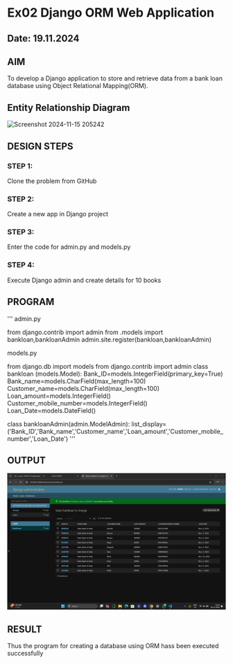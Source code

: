 # Ex02 Django ORM Web Application
## Date: 19.11.2024

## AIM
To develop a Django application to store and retrieve data from a bank loan database using Object Relational Mapping(ORM).

## Entity Relationship Diagram

![Screenshot 2024-11-15 205242](https://github.com/user-attachments/assets/8e05492c-c79f-4583-9fdb-50a3036d28d5)


## DESIGN STEPS

### STEP 1:
Clone the problem from GitHub

### STEP 2:
Create a new app in Django project

### STEP 3:
Enter the code for admin.py and models.py

### STEP 4:
Execute Django admin and create details for 10 books

## PROGRAM
'''
admin.py

from django.contrib import admin
from .models import bankloan,bankloanAdmin
admin.site.register(bankloan,bankloanAdmin)

models.py

from django.db import models
from django.contrib import admin
class bankloan (models.Model):
    Bank_ID=models.IntegerField(primary_key=True)
    Bank_name=models.CharField(max_length=100)
    Customer_name=models.CharField(max_length=100)
    Loan_amount=models.IntegerField()
    Customer_mobile_number=models.IntegerField()
    Loan_Date=models.DateField()
 
class bankloanAdmin(admin.ModelAdmin):
    list_display=('Bank_ID','Bank_name','Customer_name','Loan_amount','Customer_mobile_number','Loan_Date')
'''


## OUTPUT
![alt text](<Screenshot 2024-11-19 212017.png>)


## RESULT
Thus the program for creating a database using ORM hass been executed successfully
